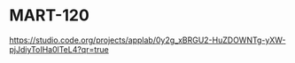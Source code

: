 # MART-120
https://studio.code.org/projects/applab/0y2g_xBRGU2-HuZDOWNTg-yXW-pjJdiyToIHa0lTeL4?qr=true
